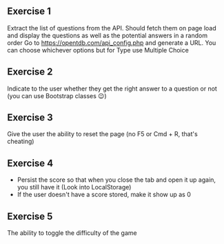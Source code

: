 ## Exercise 1

Extract the list of questions from the API. Should fetch them on page load and display the questions as well as the potential answers in a random order
Go to https://opentdb.com/api_config.php and generate a URL. You can choose whichever options but for Type use Multiple Choice

## Exercise 2

Indicate to the user whether they get the right answer to a question or not (you can use Bootstrap classes 😉)

## Exercise 3

Give the user the ability to reset the page (no F5 or Cmd + R, that's cheating)

## Exercise 4

- Persist the score so that when you close the tab and open it up again, you still have it (Look into LocalStorage)
- If the user doesn't have a score stored, make it show up as 0

## Exercise 5

The ability to toggle the difficulty of the game
